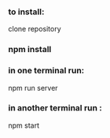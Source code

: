 ### to install: 
clone repository
### npm install 
### in one terminal run: 
npm run server
### in another terminal run : 
npm start